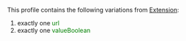 This profile contains the following variations from [Extension](http://hl7.org/fhir/STU3/Extension):

1. exactly one <span style='color:green'>url</span> 
1. exactly one <span style='color:green'>valueBoolean</span> 
